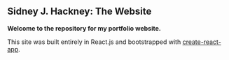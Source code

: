 ## Sidney J. Hackney: The Website


**Welcome to the repository for my portfolio website.**

This site was built entirely in React.js and bootstrapped with [create-react-app](https://github.com/facebook/create-react-app).
